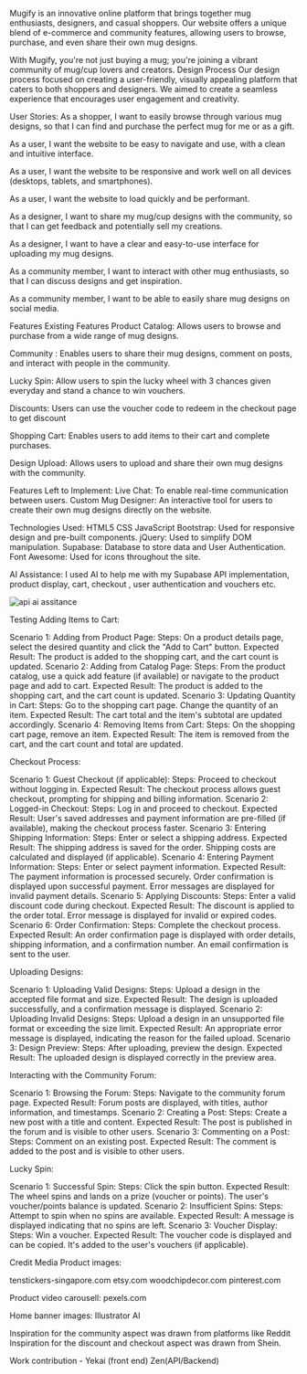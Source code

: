 Mugify is an innovative online platform that brings together mug enthusiasts, designers, and casual shoppers. Our website offers a unique blend of e-commerce and community features, allowing users to browse, purchase, and even share their own mug designs. 

With Mugify, you're not just buying a mug; you're joining a vibrant community of mug/cup lovers and creators.
Design Process
Our design process focused on creating a user-friendly, visually appealing platform that caters to both shoppers and designers. We aimed to create a seamless experience that encourages user engagement and creativity.


User Stories:
As a shopper, I want to easily browse through various mug designs, so that I can find and purchase the perfect mug for me or as a gift.

As a user, I want the website to be easy to navigate and use, with a clean and intuitive interface.

As a user, I want the website to be responsive and work well on all devices (desktops, tablets, and smartphones).

As a user, I want the website to load quickly and be performant.

As a designer, I want to share my mug/cup designs with the community, so that I can get feedback and potentially sell my creations.

As a designer, I want to have a clear and easy-to-use interface for uploading my mug designs.


As a community member, I want to interact with other mug enthusiasts, so that I can discuss designs and get inspiration.

As a community member, I want to be able to easily share mug designs on social media.




Features
Existing Features
Product Catalog: Allows users to browse and purchase from a wide range of mug designs.

Community : Enables users to share their mug designs, comment on posts, and interact with people in the community.

Lucky Spin: Allow users to spin the lucky wheel with 3 chances given everyday and stand a chance to win vouchers.

Discounts: Users can use the voucher code to redeem in the checkout page to get discount

Shopping Cart: Enables users to add items to their cart and complete purchases.

Design Upload: Allows users to upload and share their own mug designs with the community.

Features Left to Implement:
Live Chat: To enable real-time communication between users.
Custom Mug Designer: An interactive tool for users to create their own mug designs directly on the website.

Technologies Used:
HTML5
CSS
JavaScript
Bootstrap: Used for responsive design and pre-built components.
jQuery: Used to simplify DOM manipulation.
Supabase: Database to store data and User Authentication.
Font Awesome: Used for icons throughout the site.

AI Assistance:
I used AI to help me with my Supabase API implementation, product display, cart, checkout , user authentication and vouchers etc.

![api ai assitance](https://github.com/user-attachments/assets/ba8be44e-cb6f-4f97-8790-1adde5182574)


Testing
Adding Items to Cart:

Scenario 1: Adding from Product Page:
Steps: On a product details page, select the desired quantity and click the "Add to Cart" button.
Expected Result: The product is added to the shopping cart, and the cart count is updated.
Scenario 2: Adding from Catalog Page:
Steps: From the product catalog, use a quick add feature (if available) or navigate to the product page and add to cart.
Expected Result: The product is added to the shopping cart, and the cart count is updated.
Scenario 3: Updating Quantity in Cart:
Steps: Go to the shopping cart page. Change the quantity of an item.
Expected Result: The cart total and the item's subtotal are updated accordingly.
Scenario 4: Removing Items from Cart:
Steps: On the shopping cart page, remove an item.
Expected Result: The item is removed from the cart, and the cart count and total are updated.

Checkout Process:

Scenario 1: Guest Checkout (if applicable):
Steps: Proceed to checkout without logging in.
Expected Result: The checkout process allows guest checkout, prompting for shipping and billing information.
Scenario 2: Logged-in Checkout:
Steps: Log in and proceed to checkout.
Expected Result: User's saved addresses and payment information are pre-filled (if available), making the checkout process faster.
Scenario 3: Entering Shipping Information:
Steps: Enter or select a shipping address.
Expected Result: The shipping address is saved for the order. Shipping costs are calculated and displayed (if applicable).
Scenario 4: Entering Payment Information:
Steps: Enter or select payment information.
Expected Result: The payment information is processed securely. Order confirmation is displayed upon successful payment. Error messages are displayed for invalid payment details.
Scenario 5: Applying Discounts:
Steps: Enter a valid discount code during checkout.
Expected Result: The discount is applied to the order total. Error message is displayed for invalid or expired codes.
Scenario 6: Order Confirmation:
Steps: Complete the checkout process.
Expected Result: An order confirmation page is displayed with order details, shipping information, and a confirmation number. An email confirmation is sent to the user.

Uploading Designs:

Scenario 1: Uploading Valid Designs:
Steps: Upload a design in the accepted file format and size.
Expected Result: The design is uploaded successfully, and a confirmation message is displayed.
Scenario 2: Uploading Invalid Designs:
Steps: Upload a design in an unsupported file format or exceeding the size limit.
Expected Result: An appropriate error message is displayed, indicating the reason for the failed upload.
Scenario 3: Design Preview:
Steps: After uploading, preview the design.
Expected Result: The uploaded design is displayed correctly in the preview area.

Interacting with the Community Forum:

Scenario 1: Browsing the Forum:
Steps: Navigate to the community forum page.
Expected Result: Forum posts are displayed, with titles, author information, and timestamps.
Scenario 2: Creating a Post:
Steps: Create a new post with a title and content.
Expected Result: The post is published in the forum and is visible to other users.
Scenario 3: Commenting on a Post:
Steps: Comment on an existing post.
Expected Result: The comment is added to the post and is visible to other users.

Lucky Spin:

Scenario 1: Successful Spin:
Steps: Click the spin button.
Expected Result: The wheel spins and lands on a prize (voucher or points). The user's voucher/points balance is updated.
Scenario 2: Insufficient Spins:
Steps: Attempt to spin when no spins are available.
Expected Result: A message is displayed indicating that no spins are left.
Scenario 3: Voucher Display:
Steps: Win a voucher.
Expected Result: The voucher code is displayed and can be copied. It's added to the user's vouchers (if applicable).


Credit
Media
Product images:

tenstickers-singapore.com
etsy.com
woodchipdecor.com
pinterest.com

Product video carousell:
pexels.com

Home banner images:
Illustrator AI 

Inspiration for the community aspect was drawn from platforms like Reddit
Inspiration for the discount and checkout aspect was drawn from Shein.

Work contribution - Yekai (front end) Zen(API/Backend)
